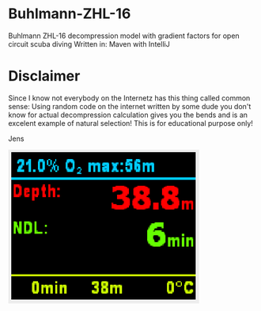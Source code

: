 # Buhlmann-ZHL-16

Buhlmann ZHL-16 decompression model with gradient factors for open circuit scuba diving
Written in: Maven with IntelliJ

# Disclaimer
Since I know not everybody on the Internetz has this thing called common sense:
Using random code on the internet written by some dude you don't know for actual decompression calculation gives you the bends and is an excelent example of natural selection! This is for educational purpose only! 

Jens

![First Screenshot](https://github.com/Jens-Horstmann/Buhlmann-ZHL-16/blob/master/Version1_Screenshot.PNG)
